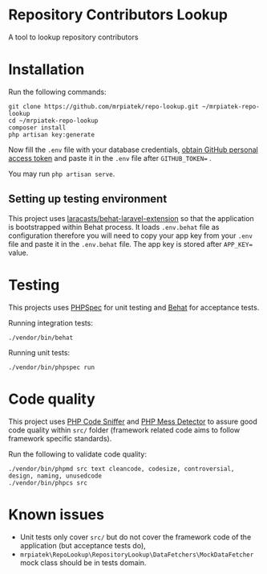 # Repository Contributors Lookup
A tool to lookup repository contributors

# Installation

Run the following commands:
```
git clone https://github.com/mrpiatek/repo-lookup.git ~/mrpiatek-repo-lookup
cd ~/mrpiatek-repo-lookup
composer install
php artisan key:generate
```

Now fill the `.env` file with your database credentials, [obtain GitHub personal access token](https://github.com/blog/1509-personal-api-tokens) and paste it in the `.env` file
after `GITHUB_TOKEN=` .

You may run `php artisan serve`.

## Setting up testing environment

This project uses [laracasts/behat-laravel-extension](https://github.com/laracasts/Behat-Laravel-Extension) so that the application
is bootstrapped within Behat process. It loads `.env.behat` file as configuration therefore
you will need to copy your app key from your `.env` file and paste it in the `.env.behat` file. The app key is stored
after `APP_KEY=` value.

# Testing

This projects uses [PHPSpec](http://www.phpspec.net) for unit testing and [Behat](http://behat.org/) for acceptance tests.

Running integration tests:
```
./vendor/bin/behat
```

Running unit tests:
```
./vendor/bin/phpspec run
```

# Code quality

This project uses [PHP Code Sniffer](https://github.com/squizlabs/PHP_CodeSniffer) and [PHP Mess Detector](https://phpmd.org/)
to assure good code quality within `src/` folder (framework related code aims to follow framework specific standards).

Run the following to validate code quality:
```
./vendor/bin/phpmd src text cleancode, codesize, controversial, design, naming, unusedcode
./vendor/bin/phpcs src
```

# Known issues

* Unit tests only cover `src/` but do not cover the framework code of the application (but acceptance tests do),
* `mrpiatek\RepoLookup\RepositoryLookup\DataFetchers\MockDataFetcher` mock class should be in tests domain.